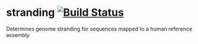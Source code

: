 stranding [![Build Status](https://travis-ci.org/23andMe/stranding.svg?branch=master)](https://travis-ci.org/23andMe/stranding)
=================
Determines genome stranding for sequences mapped to a human reference assembly 
